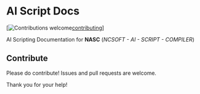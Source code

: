 # AI Script Docs

[![Contributions welcome][contribution-badge][contributing]]

AI Scripting Documentation for **NASC** (*NCSOFT - AI - SCRIPT - COMPILER*)


## Contribute

Please do contribute! Issues and pull requests are welcome.

Thank you for your help!

[contributing]: ./CONTRIBUTING.md
[contribution-badge]: https://img.shields.io/badge/changelog-Keep%20a%20Changelog%20v1.1.0-%23E05735
[changelog]: ./CHANGELOG.md
